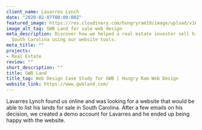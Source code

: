 ```yaml
---
client_name: Lavarres Lynch
date: "2020-02-07T08:00:00Z"
featured_image: https://res.cloudinary.com/hungryram19/image/upload/v1628099165/hungryram/gwb_tehv6r.jpg
image_alt_tag: GWB Land for sale web design
meta_description: Discover how we helped a real estate investor sell his lands in
  South Carolina using our website tools.
meta_title: ""
projects:
- Real Estate
review: ""
short_description: ""
title: GWB Land
title_tag: Web Design Case Study for GWB | Hungry Ram Web Design
website_link: https://www.gwbland.com/
---
```

Lavarres Lynch found us online and was looking for a website that would be able to list his lands for sale in South Carolina. After a few emails on his decision, we created a demo account for Lavarres and he ended up being happy with the website.